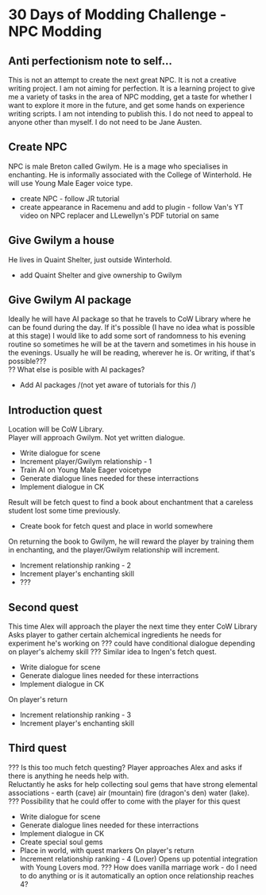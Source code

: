 # 30 Days of Modding Challenge - NPC Modding

## Anti perfectionism note to self...
This is not an attempt to create the next great NPC.  It is not a creative writing project.  I am not aiming for perfection.  It is a learning project to give me a
variety of tasks in the area of NPC modding, get a taste for whether I want to explore it more in the future, and get some hands on experience writing scripts. 
I am not intending to publish this.  I do not need to appeal to anyone other than myself.  I do not need to be Jane Austen.

## Create NPC
NPC is male Breton called Gwilym.  He is a mage who specialises in enchanting.  He is informally associated with the College of Winterhold.
He will use Young Male Eager voice type.  
- create NPC - follow JR tutorial
- create appearance in Racemenu and add to plugin - follow Van's YT video on NPC replacer and LLewellyn's PDF tutorial on same

## Give Gwilym a house
He lives in Quaint Shelter, just outside Winterhold.  
- add Quaint Shelter and give ownership to Gwilym

## Give Gwilym AI package
Ideally he will have AI package so that he travels to CoW Library where he can be found during the day.  If it's possible (I have no idea what is possible at this stage)
I would like to add some sort of randomness to his evening routine so sometimes he will be at the tavern and sometimes in his house in the evenings.  Usually he will be reading, 
wherever he is.  Or writing, if that's possible???  
?? What else is posible with AI packages?  
- Add AI packages /(not yet aware of tutorials for this /)

## Introduction quest
Location will be CoW Library.  
Player will approach Gwilym.  Not yet written dialogue.  
- Write dialogue for scene
- Increment player/Gwilym relationship - 1
- Train AI on Young Male Eager voicetype
- Generate dialogue lines needed for these interractions
- Implement dialogue in CK

Result will be fetch quest to find a book about enchantment that a careless student lost some time previously.  
- Create book for fetch quest and place in world somewhere

On returning the book to Gwilym, he will reward the player by training them in enchanting, and the player/Gwilym relationship will increment.    
- Increment relationship ranking - 2
- Increment player's enchanting skill
- ???

## Second quest
This time Alex will approach the player the next time they enter CoW Library
Asks player to gather certain alchemical ingredients he needs for experiment he's working on
??? could have conditional dialogue depending on player's alchemy skill ???
Similar idea to Ingen's fetch quest.  
- Write dialogue for scene
- Generate dialogue lines needed for these interractions
- Implement dialogue in CK

On player's return
- Increment relationship ranking - 3
- Increment player's enchanting skill

## Third quest  
??? Is this too much fetch questing?
Player approaches Alex and asks if there is anything he needs help with.  
Reluctantly he asks for help collecting soul gems that have strong elemental associations - earth (cave) air (mountain) fire (dragon's den) water (lake).  
??? Possibility that he could offer to come with the player for this quest  
- Write dialogue for scene
- Generate dialogue lines needed for these interractions
- Implement dialogue in CK
- Create special soul gems
- Place in world, with quest markers
On player's return
- Increment relationship ranking - 4 (Lover)
Opens up potential integration with Young Lovers mod.
??? How does vanilla marriage work - do I need to do anything or is it automatically an option once relationship reaches 4?







